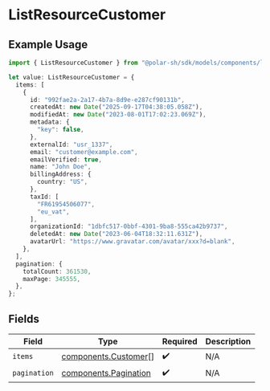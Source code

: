 # ListResourceCustomer

## Example Usage

```typescript
import { ListResourceCustomer } from "@polar-sh/sdk/models/components/listresourcecustomer.js";

let value: ListResourceCustomer = {
  items: [
    {
      id: "992fae2a-2a17-4b7a-8d9e-e287cf90131b",
      createdAt: new Date("2025-09-17T04:38:05.058Z"),
      modifiedAt: new Date("2023-08-01T17:02:23.069Z"),
      metadata: {
        "key": false,
      },
      externalId: "usr_1337",
      email: "customer@example.com",
      emailVerified: true,
      name: "John Doe",
      billingAddress: {
        country: "US",
      },
      taxId: [
        "FR61954506077",
        "eu_vat",
      ],
      organizationId: "1dbfc517-0bbf-4301-9ba8-555ca42b9737",
      deletedAt: new Date("2023-06-04T18:32:11.631Z"),
      avatarUrl: "https://www.gravatar.com/avatar/xxx?d=blank",
    },
  ],
  pagination: {
    totalCount: 361530,
    maxPage: 345555,
  },
};
```

## Fields

| Field                                                          | Type                                                           | Required                                                       | Description                                                    |
| -------------------------------------------------------------- | -------------------------------------------------------------- | -------------------------------------------------------------- | -------------------------------------------------------------- |
| `items`                                                        | [components.Customer](../../models/components/customer.md)[]   | :heavy_check_mark:                                             | N/A                                                            |
| `pagination`                                                   | [components.Pagination](../../models/components/pagination.md) | :heavy_check_mark:                                             | N/A                                                            |